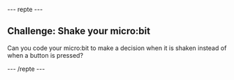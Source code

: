 \--- repte \---

## Challenge: Shake your micro:bit

Can you code your micro:bit to make a decision when it is shaken instead of when a button is pressed?

\--- /repte \---